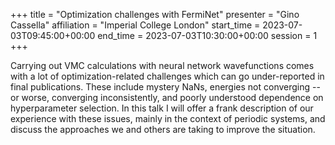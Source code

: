 +++
title = "Optimization challenges with FermiNet"
presenter = "Gino Cassella"
affiliation = "Imperial College London"
start_time = 2023-07-03T09:45:00+00:00
end_time = 2023-07-03T10:30:00+00:00
session = 1
+++

Carrying out VMC calculations with neural network wavefunctions comes with a lot of optimization-related challenges which can go under-reported in final publications. These include mystery NaNs, energies not converging -- or worse, converging inconsistently, and poorly understood dependence on hyperparameter selection. In this talk I will offer a frank description of our experience with these issues, mainly in the context of periodic systems, and discuss the approaches we and others are taking to improve the situation.
